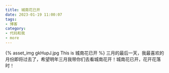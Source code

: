 ```yaml
---
title: 城南花已开
date: 2023-01-19 11:00:07
tags:
- 博客
category:
- 代码和我
- more
---
```

{% asset_img gkHupJ.jpg This is 城南花已开 %}
三月的最后一天，我最喜欢的月份即将过去了，希望明年三月我带你们去看城南花开！城南花已开，花开花落时！
